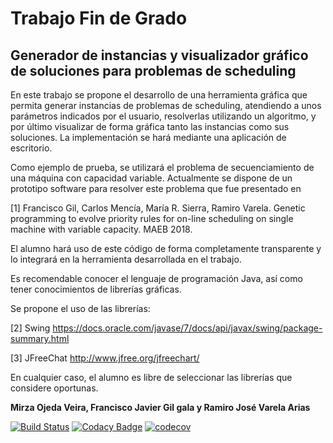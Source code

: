 # Trabajo Fin de Grado
## Generador de instancias y visualizador gráfico de soluciones para problemas de scheduling

<p>En este trabajo se propone el desarrollo de una herramienta gráfica que permita generar instancias de problemas de scheduling, atendiendo a unos parámetros indicados por el usuario, resolverlas utilizando un algoritmo, y por último visualizar de forma gráfica tanto las instancias como sus soluciones. La implementación se hará mediante una aplicación de escritorio.

Como ejemplo de prueba, se utilizará el problema de secuenciamiento de una máquina con capacidad variable. Actualmente se dispone de un prototipo software para resolver este problema que fue presentado en

[1] Francisco Gil, Carlos Mencía, María R. Sierra, Ramiro Varela. Genetic programming to evolve priority rules for on-line scheduling on single machine with variable capacity. MAEB 2018.

El alumno hará uso de este código de forma completamente transparente y lo integrará en la herramienta desarrollada en el trabajo.

Es recomendable conocer el lenguaje de programación Java, así como tener conocimientos de librerías gráficas.

Se propone el uso de las librerías:

[2] Swing https://docs.oracle.com/javase/7/docs/api/javax/swing/package-summary.html

[3] JFreeChat http://www.jfree.org/jfreechart/

En cualquier caso, el alumno es libre de seleccionar las librerías que considere oportunas.</p>


**Mirza Ojeda Veira, Francisco Javier Gil gala y Ramiro José Varela Arias**

[![Build Status](https://travis-ci.com/M1RZ4/TFG.svg?branch=master)](https://travis-ci.com/M1RZ4/TFG)
[![Codacy Badge](https://api.codacy.com/project/badge/Grade/f2f0d0b009384c8aba7deacb39b7b541)](https://app.codacy.com/project/M1RZ4/TFG/dashboard)
[![codecov](https://codecov.io/gh/M1RZ4/TFG/branch/master/graph/badge.svg)](https://codecov.io/gh/M1RZ4/TFG)
